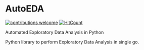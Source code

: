 # AutoEDA

[![contributions welcome](https://img.shields.io/badge/contributions-welcome-brightgreen.svg?style=flat)](./contribute.md) [![HitCount](http://hits.dwyl.com/{d0r1h}/{AutoEDA}.svg)](http://hits.dwyl.com/{d0r1h}/{AutoEDA})

Automated Exploratory Data Analysis in Python 


  Python library to perform Exploratory Data Analysis in single go.
